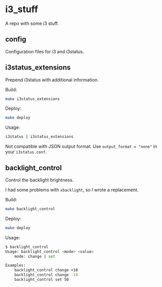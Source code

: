 # i3_stuff
A repo with some i3 stuff.

## config
Configuration files for i3 and i3status.

## i3status_extensions
Prepend i3status with additional information.

Build:
```sh
make i3status_extensions
```

Deploy:
```sh
make deploy
```

Usage:
```sh
i3status | i3status_extensions
```
Not compatible with JSON output format. Use `output_format = "none"` in your `i3status.conf`.

## backlight_control
Control the backlight brightness.

I had some problems with `xbacklight`, so I wrote a replacement.

Build:
```sh
make backlight_control
```

Deploy:
```sh
make deploy
```

Usage:
```sh
$ backlight_control
Usage: backlight_control <mode> <value>
	mode: change | set

Examples:
	backlight_control change +10
	backlight_control change -10
	backlight_control set 50

```
